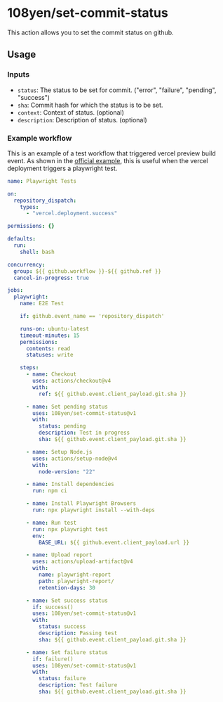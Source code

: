 # 108yen/set-commit-status

This action allows you to set the commit status on github.

## Usage

### Inputs

- `status`: The status to be set for commit. ("error", "failure", "pending", "success")
- `sha`: Commit hash for which the status is to be set.
- `context`: Context of status. (optional)
- `description`: Description of status. (optional)

### Example workflow

This is an example of a test workflow that triggered vercel preview build event.
As shown in the [official example](https://vercel.com/guides/how-can-i-run-end-to-end-tests-after-my-vercel-preview-deployment), this is useful when the vercel deployment triggers a playwright test.

```yml
name: Playwright Tests

on:
  repository_dispatch:
    types:
      - "vercel.deployment.success"

permissions: {}

defaults:
  run:
    shell: bash

concurrency:
  group: ${{ github.workflow }}-${{ github.ref }}
  cancel-in-progress: true

jobs:
  playwright:
    name: E2E Test

    if: github.event_name == 'repository_dispatch'

    runs-on: ubuntu-latest
    timeout-minutes: 15
    permissions:
      contents: read
      statuses: write

    steps:
      - name: Checkout
        uses: actions/checkout@v4
        with:
          ref: ${{ github.event.client_payload.git.sha }}

      - name: Set pending status
        uses: 108yen/set-commit-status@v1
        with:
          status: pending
          description: Test in progress
          sha: ${{ github.event.client_payload.git.sha }}

      - name: Setup Node.js
        uses: actions/setup-node@v4
        with:
          node-version: "22"

      - name: Install dependencies
        run: npm ci

      - name: Install Playwright Browsers
        run: npx playwright install --with-deps

      - name: Run test
        run: npx playwright test
        env:
          BASE_URL: ${{ github.event.client_payload.url }}

      - name: Upload report
        uses: actions/upload-artifact@v4
        with:
          name: playwright-report
          path: playwright-report/
          retention-days: 30

      - name: Set success status
        if: success()
        uses: 108yen/set-commit-status@v1
        with:
          status: success
          description: Passing test
          sha: ${{ github.event.client_payload.git.sha }}

      - name: Set failure status
        if: failure()
        uses: 108yen/set-commit-status@v1
        with:
          status: failure
          description: Test failure
          sha: ${{ github.event.client_payload.git.sha }}
```
